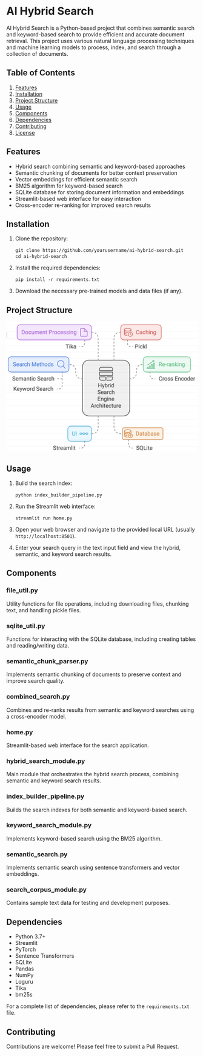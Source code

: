 # AI Hybrid Search

AI Hybrid Search is a Python-based project that combines semantic search and keyword-based search to provide efficient and accurate document retrieval. This project uses various natural language processing techniques and machine learning models to process, index, and search through a collection of documents.

## Table of Contents

1. [Features](#features)
2. [Installation](#installation)
3. [Project Structure](#project-structure)
4. [Usage](#usage)
5. [Components](#components)
6. [Dependencies](#dependencies)
7. [Contributing](#contributing)
8. [License](#license)

## Features

- Hybrid search combining semantic and keyword-based approaches
- Semantic chunking of documents for better context preservation
- Vector embeddings for efficient semantic search
- BM25 algorithm for keyword-based search
- SQLite database for storing document information and embeddings
- Streamlit-based web interface for easy interaction
- Cross-encoder re-ranking for improved search results

## Installation

1. Clone the repository:
   ```
   git clone https://github.com/yourusername/ai-hybrid-search.git
   cd ai-hybrid-search
   ```

2. Install the required dependencies:
   ```
   pip install -r requirements.txt
   ```

3. Download the necessary pre-trained models and data files (if any).

## Project Structure

![Project Architecture](./images/proj_arch.png)


## Usage

1. Build the search index:
   ```
   python index_builder_pipeline.py
   ```

2. Run the Streamlit web interface:
   ```
   streamlit run home.py
   ```

3. Open your web browser and navigate to the provided local URL (usually `http://localhost:8501`).

4. Enter your search query in the text input field and view the hybrid, semantic, and keyword search results.

## Components

### file_util.py
Utility functions for file operations, including downloading files, chunking text, and handling pickle files.

### sqlite_util.py
Functions for interacting with the SQLite database, including creating tables and reading/writing data.

### semantic_chunk_parser.py
Implements semantic chunking of documents to preserve context and improve search quality.

### combined_search.py
Combines and re-ranks results from semantic and keyword searches using a cross-encoder model.

### home.py
Streamlit-based web interface for the search application.

### hybrid_search_module.py
Main module that orchestrates the hybrid search process, combining semantic and keyword search results.

### index_builder_pipeline.py
Builds the search indexes for both semantic and keyword-based search.

### keyword_search_module.py
Implements keyword-based search using the BM25 algorithm.

### semantic_search.py
Implements semantic search using sentence transformers and vector embeddings.

### search_corpus_module.py
Contains sample text data for testing and development purposes.

## Dependencies

- Python 3.7+
- Streamlit
- PyTorch
- Sentence Transformers
- SQLite
- Pandas
- NumPy
- Loguru
- Tika
- bm25s

For a complete list of dependencies, please refer to the `requirements.txt` file.

## Contributing

Contributions are welcome! Please feel free to submit a Pull Request.


